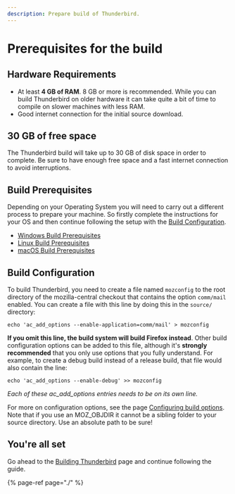 ```yaml
---
description: Prepare build of Thunderbird.
---
```


# Prerequisites for the build

## Hardware Requirements

* At least **4 GB of RAM**. 8 GB or more is recommended. While you can build Thunderbird on older hardware it can take quite a bit of time to compile on slower machines with less RAM.
* Good internet connection for the initial source download.

## 30 GB of free space

The Thunderbird build will take up to 30 GB of disk space in order to complete. Be sure to have enough free space and a fast internet connection to avoid interruptions.

## Build Prerequisites

Depending on your Operating System you will need to carry out a different process to prepare your machine. So firstly complete the instructions for your OS and then continue following the setup with the [Build Configuration](./#build-configuration).

* [Windows Build Prerequisites](windows-build-prerequisites.md)
* [Linux Build Prerequisites](linux-build-prerequisites.md)
* [macOS Build Prerequisites](macos-build-prerequisites.md)

## Build Configuration

To build Thunderbird, you need to create a file named `mozconfig` to the root directory of the mozilla-central checkout that contains the option `comm/mail` enabled. You can create a file with this line by doing this in the `source/` directory:

```
echo 'ac_add_options --enable-application=comm/mail' > mozconfig
```

**If you omit this line, the build system will build Firefox instead**. Other build configuration options can be added to this file, although it's **strongly recommended** that you only use options that you fully understand. For example, to create a debug build instead of a release build, that file would also contain the line:

```
echo 'ac_add_options --enable-debug' >> mozconfig
```

_Each of these ac\_add\_options entries needs to be on its own line._

For more on configuration options, see the page [Configuring build options](https://firefox-source-docs.mozilla.org/setup/configuring_build_options.html). Note that if you use an MOZ\_OBJDIR it cannot be a sibling folder to your source directory. Use an absolute path to be sure!

## You're all set

Go ahead to the [Building Thunderbird](thunderbird-development/building-thunderbird/README.md) page and continue following the guide.

{% page-ref page="./" %}